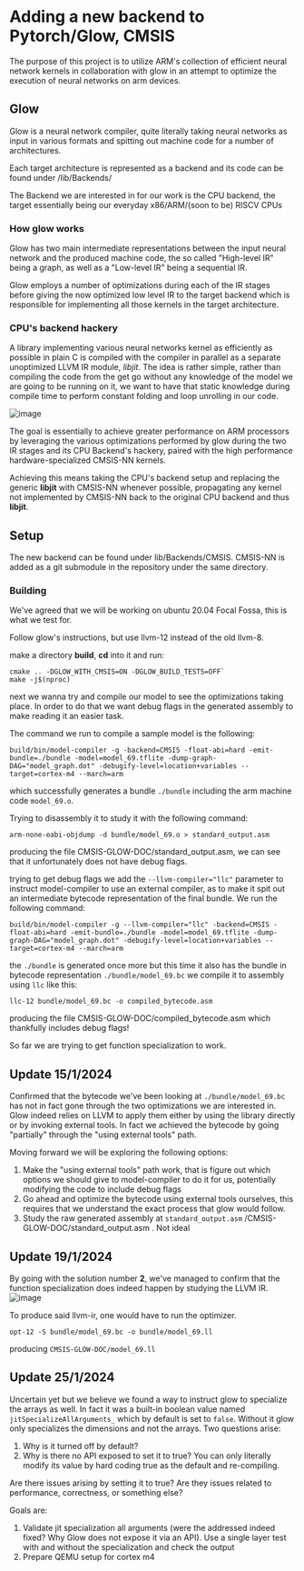 # Adding a new backend to Pytorch/Glow, CMSIS

The purpose of this project is to utilize ARM's collection of efficient neural network kernels in collaboration with glow in an attempt to optimize the execution of neural networks on arm devices.

## Glow
Glow is a neural network compiler, quite literally taking neural networks as input in various formats and spitting out machine code for a number of architectures.

Each target architecture is represented as a backend and its code can be found under /lib/Backends/

The Backend we are interested in for our work is the CPU backend, the target essentially being our everyday x86/ARM/(soon to be) RISCV CPUs

### How glow works
Glow has two main intermediate representations between the input neural network and the produced machine code, the so called "High-level IR" being a graph, as well as a "Low-level IR" being a sequential IR.

Glow employs a number of optimizations during each of the IR stages before giving the now optimized low level IR to the target backend which is responsible for implementing all those kernels in the target architecture.

### CPU's backend hackery
A library implementing various neural networks kernel as efficiently as possible in plain C is compiled with the compiler in parallel as a separate unoptimized LLVM IR module, *libjit*. The idea is rather simple, rather than compiling the code from the get go without any knowledge of the model we are going to be running on it, we want to have that static knowledge during compile time to perform constant folding and loop unrolling in our code.

![image](https://github.com/fvalasiad/glow/assets/72366635/2214472d-7887-47d6-bc03-e9eb49783f97)

The goal is essentially to achieve greater performance on ARM processors by leveraging the various optimizations performed by glow during the two IR stages and its CPU Backend's hackery, paired with the high performance hardware-specialized CMSIS-NN kernels.

Achieving this means taking the CPU's backend setup and replacing the generic **libjit** with CMSIS-NN whenever possible, propagating any kernel not implemented by CMSIS-NN back to the original CPU backend and thus **libjit**.

## Setup
The new backend can be found under lib/Backends/CMSIS. CMSIS-NN is added as a git submodule in the repository under the same directory.

### Building
We've agreed that we will be working on ubuntu 20.04 Focal Fossa, this is what we test for.

Follow glow's instructions, but use llvm-12 instead of the old llvm-8.

make a directory **build**, **cd** into it and run:

```
cmake .. -DGLOW_WITH_CMSIS=ON -DGLOW_BUILD_TESTS=OFF`
make -j$(nproc)
```

next we wanna try and compile our model to see the optimizations taking place. In order to do that we want debug flags in the generated assembly to make reading it an easier task.

The command we run to compile a sample model is the following:
```
build/bin/model-compiler -g -backend=CMSIS -float-abi=hard -emit-bundle=./bundle -model=model_69.tflite -dump-graph-DAG="model_graph.dot" -debugify-level=location+variables --target=cortex-m4 --march=arm
```

 which successfully generates a bundle `./bundle` including the arm machine code `model_69.o`.

 Trying to disassembly it to study it with the following command:

```
arm-none-eabi-objdump -d bundle/model_69.o > standard_output.asm
```
producing the file CMSIS-GLOW-DOC/standard_output.asm, we can see that it unfortunately does not have debug flags.

 trying to get debug flags we add the `--llvm-compiler="llc"` parameter to instruct model-compiler to use an external compiler, as to make it spit out an intermediate bytecode representation of the final bundle. We run the following command:
 ```
build/bin/model-compiler -g --llvm-compiler="llc" -backend=CMSIS -float-abi=hard -emit-bundle=./bundle -model=model_69.tflite -dump-graph-DAG="model_graph.dot" -debugify-level=location+variables --target=cortex-m4 --march=arm
```

the `./bundle` is generated once more but this time it also has the bundle in bytecode representation `./bundle/model_69.bc`
we compile it to assembly using `llc` like this:
```
llc-12 bundle/model_69.bc -o compiled_bytecode.asm
```
producing the file CMSIS-GLOW-DOC/compiled_bytecode.asm which thankfully includes debug flags!

So far we are trying to get function specialization to work.

## Update 15/1/2024
Confirmed that the bytecode we've been looking at `./bundle/model_69.bc` has not in fact gone through the two optimizations we are interested in. Glow indeed relies on LLVM to apply them either by using the library directly or by invoking external tools. In fact we achieved the bytecode by going "partially" through the "using external tools" path.

Moving forward we will be exploring the following options:

1. Make the "using external tools" path work, that is figure out which options we should give to model-compiler to do it for us, potentially modifying the code to include debug flags
2. Go ahead and optimize the bytecode using external tools ourselves, this requires that we understand the exact process that glow would follow.
3. Study the raw generated assembly at `standard_output.asm` /CMSIS-GLOW-DOC/standard_output.asm . Not ideal

## Update 19/1/2024
By going with the solution number **2**, we've managed to confirm that the function specialization does indeed happen by studying the LLVM IR.
![image](https://github.com/fvalasiad/glow/assets/72366635/14bb71ee-00ae-448a-94ba-2ddceb3c300f)

To produce said llvm-ir, one would have to run the optimizer.
```
opt-12 -S bundle/model_69.bc -o bundle/model_69.ll
```
producing `CMSIS-GLOW-DOC/model_69.ll`

## Update 25/1/2024
Uncertain yet but we believe we found a way to instruct glow to specialize the arrays as well. In fact it was a built-in boolean value named `jitSpecializeAllArguments_` which by default is set to `false`. Without it glow only specializes the dimensions and not the arrays.
Two questions arise:
1. Why is it turned off by default?
2. Why is there no API exposed to set it to true? You can only literally modify its value by hard coding true as the default and re-compiling.

Are there issues arising by setting it to true? Are they issues related to performance, correctness, or something else?

Goals are:
1) Validate jit specialization all arguments (were the addressed indeed fixed? Why Glow does not expose it via an API). Use a single layer test with and without the specialization and check the output
2) Prepare QEMU setup for cortex m4
